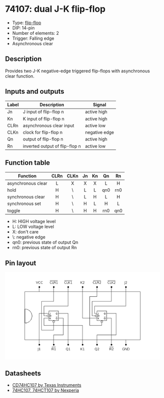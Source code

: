 # 74107: dual J-K flip-flop

- Type: [flip-flop](flip_flops.md)
- DIP: 14-pin
- Number of elements: 2
- Trigger: Falling edge
- Asynchronous clear

## Description

Provides two J-K negative-edge triggered flip-flops with asynchronous clear function.

## Inputs and outputs

| Label | Description                    | Signal        |
| ----- | ------------------------------ | ------------- |
| Jn    | J input of flip-flop n         | active high   |
| Kn    | K input of flip-flop n         | active high   |
| CLRn  | asynchronous clear input       | active low    |
| CLKn  | clock for flip-flop n          | negative edge |
| Qn    | output of flip-flop n          | active high   |
| Rn    | inverted output of flip-flop n | active low    |

## Function table

| Function           | CLRn | CLKn | Jn  | Kn  | Qn  | Rn  |
| ------------------ |:----:|:----:|:---:|:---:|:---:|:---:|
| asynchronous clear |  L   |  X   |  X  |  X  |  L  |  H  |
| hold               |  H   |  \\  |  L  |  L  | qn0 | rn0 |
| synchronous clear  |  H   |  \\  |  L  |  H  |  L  |  H  |
| synchronous set    |  H   |  \\  |  H  |  L  |  H  |  L  |
| toggle             |  H   |  \\  |  H  |  H  | rn0 | qn0 |

- H: HIGH voltage level
- L: LOW voltage level
- X: don't care
- \\: negative edge
- qn0: previous state of output Qn
- rn0: previous state of output Rn

## Pin layout

![](../dia/74107-dip.png)

## Datasheets

- [CD74HC107 by Texas Instruments](http://www.ti.com/lit/gpn/cd74hc107)
- [74HC107, 74HCT107 by Nexperia](https://assets.nexperia.com/documents/data-sheet/74HC_HCT107.pdf)
